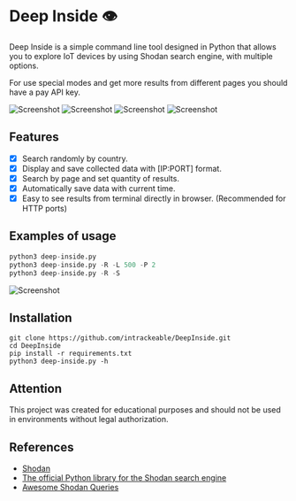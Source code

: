 # Deep Inside 👁

Deep Inside is a simple command line tool designed in Python that allows you to explore IoT devices by using Shodan search engine, with multiple options. 

For use special modes and get more results from different pages you should have a pay API key.

![Screenshot](https://img.shields.io/badge/Platform-Linux-brightgreen)
![Screenshot](https://img.shields.io/badge/License-GPL-red)
![Screenshot](https://img.shields.io/badge/Language-Python%203-blue)
![Screenshot](/Screenshots/screen.png)

## Features
- [x] Search randomly by country.
- [x] Display and save collected data with [IP:PORT] format.
- [x] Search by page and set quantity of results.
- [x] Automatically save data with current time.
- [x] Easy to see results from terminal directly in browser. (Recommended for HTTP ports)

## Examples of usage
```python
python3 deep-inside.py
python3 deep-inside.py -R -L 500 -P 2
python3 deep-inside.py -R -S
```
![Screenshot](/Screenshots/screen1.png)
## Installation
```
git clone https://github.com/intrackeable/DeepInside.git
cd DeepInside 
pip install -r requirements.txt
python3 deep-inside.py -h
```

## Attention
This project was created for educational purposes and should not be used in environments without legal authorization.
## References
 * [Shodan](https://www.shodan.io/)
 * [The official Python library for the Shodan search engine](https://shodan.readthedocs.io/en/latest/)
 * [Awesome Shodan Queries](https://github.com/jakejarvis/awesome-shodan-queries)
